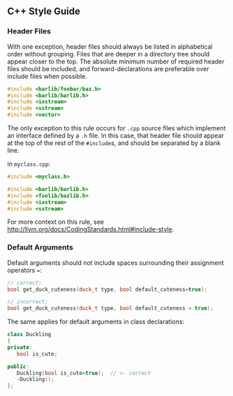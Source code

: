 ## C++ Style Guide

### Header Files

With one exception, header files should always be listed in alphabetical order without grouping.  Files that are deeper in a directory tree should appear closer to the top.  The absolute minimum number of required header files should be included, and forward-declarations are preferable over include files when possible.

```cpp
#include <barlib/foobar/baz.h>
#include <barlib/barlib.h>
#include <iostream>
#include <sstream>
#include <vector>
```

The only exception to this rule occurs for `.cpp` source files which implement an interface defined by a `.h` file.  In this case, that header file should appear at the top of the rest of the `#include`s, and should be separated by a blank line.

in `myclass.cpp`:
```cpp
#include <myclass.h>

#include <barlib/barlib.h>
#include <foolib/bazlib.h>
#include <iostream>
#include <sstream>
```

For more context on this rule, see http://llvm.org/docs/CodingStandards.html#include-style.

### Default Arguments

Default arguments should not include spaces surrounding their assignment operators `=`:

```cpp
// correct:
bool get_duck_cuteness(duck_t type, bool default_cuteness=true);

// incorrect:
bool get_duck_cuteness(duck_t type, bool default_cuteness = true);
```

The same applies for default arguments in class declarations:

```cpp
class Duckling
{
private:
   bool is_cute;

public:
   Duckling(bool is_cute=true);  // <- correct
   ~Duckling();
};
```


